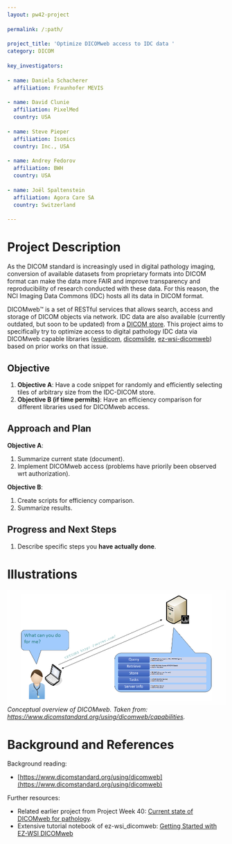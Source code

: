 ```yaml
---
layout: pw42-project

permalink: /:path/

project_title: 'Optimize DICOMweb access to IDC data '
category: DICOM

key_investigators:

- name: Daniela Schacherer
  affiliation: Fraunhofer MEVIS

- name: David Clunie
  affiliation: PixelMed
  country: USA

- name: Steve Pieper
  affiliation: Isomics
  country: Inc., USA

- name: Andrey Fedorov
  affiliation: BWH
  country: USA

- name: Joël Spaltenstein
  affiliation: Agora Care SA
  country: Switzerland

---
```


# Project Description

<!-- Add a short paragraph describing the project. -->


As the DICOM standard is increasingly used in digital pathology imaging, conversion of available datasets from proprietary formats into DICOM format can make the data more FAIR and improve transparency and reproducibility of research conducted with these data. For this reason, the NCI Imaging Data Commons (IDC) hosts all its data in DICOM format.

DICOMweb™ is a set of RESTful services that allows search, access and storage of DICOM objects via network. IDC data are also available (currently outdated, but soon to be updated) from a [DICOM store](https://cloud.google.com/healthcare-api/docs/resources/public-datasets/idc). This project aims to specifically try to optimize access to digital pathology IDC data via DICOMweb capable libraries ([wsidicom](), [dicomslide](), [ez-wsi-dicomweb](https://github.com/GoogleCloudPlatform/EZ-WSI-DICOMweb)) based on prior works on that issue. 



## Objective

<!-- Describe here WHAT you would like to achieve (what you will have as end result). -->


1. **Objective A**: Have a code snippet for randomly and efficiently selecting tiles of arbitrary size from the IDC-DICOM store. 
2. **Objective B (if time permits)**: Have an efficiency comparison for different libraries used for DICOMweb access.  



## Approach and Plan

<!-- Describe here HOW you would like to achieve the objectives stated above. -->


**Objective A**: 
1. Summarize current state (document).
2. Implement DICOMweb access (problems have priorily been observed wrt authorization).

**Objective B**: 
1. Create scripts for efficiency comparison. 
2. Summarize results.  


## Progress and Next Steps

<!-- Update this section as you make progress, describing of what you have ACTUALLY DONE.
     If there are specific steps that you could not complete then you can describe them here, too. -->


1. Describe specific steps you **have actually done**.




# Illustrations

<!-- Add pictures and links to videos that demonstrate what has been accomplished. -->

![Conceptual overview of DICOMweb](./dicomweb.png) \
*Conceptual overview of DICOMweb. Taken from: https://www.dicomstandard.org/using/dicomweb/capabilities.*


# Background and References

<!-- If you developed any software, include link to the source code repository.
     If possible, also add links to sample data, and to any relevant publications. -->


Background reading: 
- [https://www.dicomstandard.org/using/dicomweb](https://www.dicomstandard.org/using/dicomweb)

Further resources: 
- Related earlier project from Project Week 40: [Current state of DICOMweb for pathology](https://projectweek.na-mic.org/PW40_2024_GranCanaria/Projects/CurrentStateOfDicomwebForPathology/).
- Extensive tutorial notebook of ez-wsi_dicomweb: [Getting Started with EZ-WSI DICOMweb](https://colab.research.google.com/github/GoogleCloudPlatform/EZ-WSI-DICOMweb/blob/main/ez_wsi_demo.ipynb#scrollTo=pK9lTJaN9tuk)

